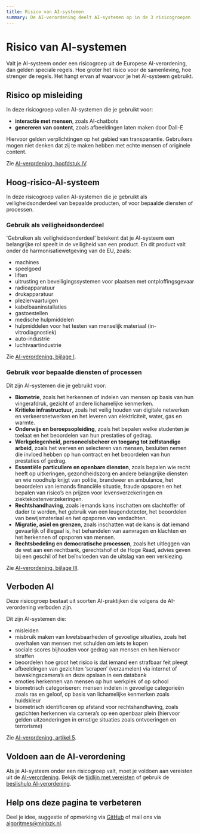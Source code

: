 ```yaml
---
title: Risico van AI-systemen
summary: De AI-verordening deelt AI-systemen op in de 3 risicogroepen 'risico op misleiding', 'hoog-risico-AI-systeem' en 'verboden AI-systeem'.
---
```


# Risico van AI-systemen
Valt je AI-systeem onder een risicogroep uit de Europese AI-verordening, dan gelden speciale regels. Hoe groter het risico voor de samenleving, hoe strenger de regels. Het hangt ervan af waarvoor je het AI-systeem gebruikt.

## Risico op misleiding
In deze risicogroep vallen AI-systemen die je gebruikt voor:

*  __interactie met mensen__, zoals AI-chatbots
* __genereren van content__, zoals afbeeldingen laten maken door Dall-E

Hiervoor gelden verplichtingen op het gebied van transparantie. Gebruikers mogen niet denken dat zij te maken hebben met echte mensen of originele content.

Zie [AI-verordening, hoofdstuk IV](https://eur-lex.europa.eu/legal-content/NL/TXT/?uri=CELEX:32024R1689#d1e5418-1-1).

## Hoog-risico-AI-systeem
In deze risicogroep vallen AI-systemen die je gebruikt als veiligheidsonderdeel van bepaalde producten, of voor bepaalde diensten of processen.

### Gebruik als veiligheidsonderdeel
'Gebruiken als veiligheidsonderdeel' betekent dat je AI-systeem een belangrijke rol speelt in de veiligheid van een product. En dit product valt onder de harmonisatiewetgeving van de EU, zoals:

* machines
* speelgoed
* liften
* uitrusting en beveiligingssystemen voor plaatsen met ontploffingsgevaar
* radioapparatuur
* drukapparatuur
* pleziervaartuigen
* kabelbaaninstallaties
* gastoestellen
* medische hulpmiddelen
* hulpmiddelen voor het testen van menselijk materiaal (in-vitrodiagnostiek)
* auto-industrie
* luchtvaartindustrie

Zie [AI-verordening, bijlage I](https://eur-lex.europa.eu/legal-content/NL/TXT/?uri=CELEX:32024R1689#d1e38-124-1).

### Gebruik voor bepaalde diensten of processen
Dit zijn AI-systemen die je gebruikt voor:

* __Biometrie__, zoals het herkennen of indelen van mensen op basis van hun vingerafdruk, gezicht of andere lichamelijke kenmerken.
* __Kritieke infrastructuur__, zoals het veilig houden van digitale netwerken en verkeersnetwerken en het leveren van elektriciteit, water, gas en warmte.
* __Onderwijs en beroepsopleiding__, zoals het bepalen welke studenten je toelaat en het beoordelen van hun prestaties of gedrag.
* __Werkgelegenheid, personeelsbeheer en toegang tot zelfstandige arbeid__, zoals het werven en selecteren van mensen, besluiten nemen die invloed hebben op hun contract en het beoordelen van hun prestaties of gedrag.
* __Essentiële particuliere en openbare diensten__, zoals bepalen wie recht heeft op uitkeringen, gezondheidszorg en andere belangrijke diensten en wie noodhulp krijgt van politie, brandweer en ambulance, het beoordelen van iemands financiële situatie, fraude opsporen en het bepalen van risico’s en prijzen voor levensverzekeringen en ziektekostenverzekeringen.
* __Rechtshandhaving__, zoals iemands kans inschatten om slachtoffer of dader te worden, het gebruik van een leugendetector, het beoordelen van bewijsmateriaal en het opsporen van verdachten.
* __Migratie, asiel en grenzen__, zoals inschatten wat de kans is dat iemand gevaarlijk of illegaal is, het behandelen van aanvragen en klachten en het herkennen of opsporen van mensen.
* __Rechtsbedeling en democratische processen__, zoals het uitleggen van de wet aan een rechtbank, gerechtshof of de Hoge Raad, advies geven bij een geschil of het beïnvloeden van de uitslag van een verkiezing.

Zie [AI-verordening, bijlage III](https://eur-lex.europa.eu/legal-content/NL/TXT/?uri=CELEX:32024R1689#d1e38-127-1).

## Verboden AI
Deze risicogroep bestaat uit soorten AI-praktijken die volgens de AI-verordening verboden zijn.

Dit zijn AI-systemen die:

* misleiden
* misbruik maken van kwetsbaarheden of gevoelige situaties, zoals het overhalen van mensen met schulden om iets te kopen
* sociale scores bijhouden voor gedrag van mensen en hen hiervoor straffen
* beoordelen hoe groot het risico is dat iemand een strafbaar feit pleegt
* afbeeldingen van gezichten ‘scrapen’ (verzamelen) via internet of bewakingscamera’s en deze opslaan in een databank
* emoties herkennen van mensen op hun werkplek of op school
* biometrisch categoriseren: mensen indelen in gevoelige categorieën zoals ras en geloof, op basis van lichamelijke kenmerken zoals huidskleur
* biometrisch identificeren op afstand voor rechtshandhaving, zoals gezichten herkennen via camera’s op een openbaar plein (hiervoor gelden uitzonderingen in ernstige situaties zoals ontvoeringen en terrorisme)

Zie [AI-verordening, artikel 5](https://eur-lex.europa.eu/legal-content/NL/TXT/?uri=CELEX:32024R1689#d1e2816-1-1).

## Voldoen aan de AI-verordening
Als je AI-systeem onder een risicogroep valt, moet je voldoen aan vereisten uit de [AI-verordening](../voldoen-aan-wetten-en-regels/ai-verordening.md). Bekijk de [tijdlijn met vereisten](../voldoen-aan-wetten-en-regels/tijdlijn-ai-verordening.md) of gebruik de [beslishulp AI-verordening](https://ai-act-decisiontree.apps.digilab.network/).

## Help ons deze pagina te verbeteren
Deel je idee, suggestie of opmerking via [GitHub](https://github.com/MinBZK/Algoritmekader/issues/new/choose) of mail ons via [algoritmes@minbzk.nl](mailto:algoritmes@minbzk.nl).
